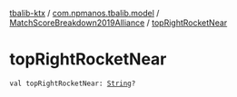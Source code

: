 [tbalib-ktx](../../index.md) / [com.npmanos.tbalib.model](../index.md) / [MatchScoreBreakdown2019Alliance](index.md) / [topRightRocketNear](./top-right-rocket-near.md)

# topRightRocketNear

`val topRightRocketNear: `[`String`](https://kotlinlang.org/api/latest/jvm/stdlib/kotlin/-string/index.html)`?`